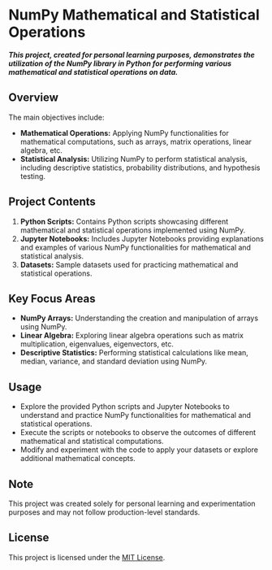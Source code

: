 # NumPy Mathematical and Statistical Operations
***This project, created for personal learning purposes, demonstrates the utilization of the NumPy library in Python for performing various mathematical and statistical operations on data.***
## Overview

The main objectives include:

- **Mathematical Operations:** Applying NumPy functionalities for mathematical computations, such as arrays, matrix operations, linear algebra, etc.
- **Statistical Analysis:** Utilizing NumPy to perform statistical analysis, including descriptive statistics, probability distributions, and hypothesis testing.

## Project Contents

1. **Python Scripts:** Contains Python scripts showcasing different mathematical and statistical operations implemented using NumPy.
2. **Jupyter Notebooks:** Includes Jupyter Notebooks providing explanations and examples of various NumPy functionalities for mathematical and statistical analysis.
3. **Datasets:** Sample datasets used for practicing mathematical and statistical operations.

## Key Focus Areas

- **NumPy Arrays:** Understanding the creation and manipulation of arrays using NumPy.
- **Linear Algebra:** Exploring linear algebra operations such as matrix multiplication, eigenvalues, eigenvectors, etc.
- **Descriptive Statistics:** Performing statistical calculations like mean, median, variance, and standard deviation using NumPy.

## Usage

- Explore the provided Python scripts and Jupyter Notebooks to understand and practice NumPy functionalities for mathematical and statistical operations.
- Execute the scripts or notebooks to observe the outcomes of different mathematical and statistical computations.
- Modify and experiment with the code to apply your datasets or explore additional mathematical concepts.

## Note

This project was created solely for personal learning and experimentation purposes and may not follow production-level standards.

## License

This project is licensed under the [MIT License](LICENSE).
